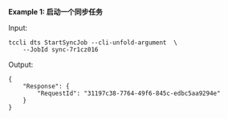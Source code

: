 **Example 1: 启动一个同步任务**



Input: 

```
tccli dts StartSyncJob --cli-unfold-argument  \
    --JobId sync-7r1cz016
```

Output: 
```
{
    "Response": {
        "RequestId": "31197c38-7764-49f6-845c-edbc5aa9294e"
    }
}
```

